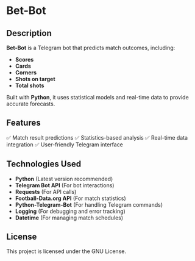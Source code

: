 # Bet-Bot 
## Description 
**Bet-Bot** is a Telegram bot that predicts match outcomes, including: 
- **Scores**
- **Cards**
- **Corners**
- **Shots on target**
- **Total shots**

Built with **Python**, it uses statistical models and real-time data to provide accurate forecasts. 

## Features 
✅ Match result predictions 
✅ Statistics-based analysis 
✅ Real-time data integration 
✅ User-friendly Telegram interface 

## Technologies Used 
- **Python** (Latest version recommended)
- **Telegram Bot API** (For bot interactions)
- **Requests** (For API calls)
- **Football-Data.org API** (For match statistics)
- **Python-Telegram-Bot** (For handling Telegram commands)
- **Logging** (For debugging and error tracking)
- **Datetime** (For managing match schedules)

## License 
This project is licensed under the GNU License.
